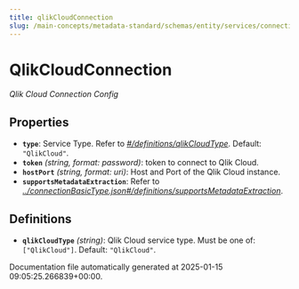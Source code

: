 ```yaml
---
title: qlikCloudConnection
slug: /main-concepts/metadata-standard/schemas/entity/services/connections/dashboard/qlikcloudconnection
---
```


# QlikCloudConnection

*Qlik Cloud Connection Config*

## Properties

- **`type`**: Service Type. Refer to *[#/definitions/qlikCloudType](#definitions/qlikCloudType)*. Default: `"QlikCloud"`.
- **`token`** *(string, format: password)*: token to connect to Qlik Cloud.
- **`hostPort`** *(string, format: uri)*: Host and Port of the Qlik Cloud instance.
- **`supportsMetadataExtraction`**: Refer to *[../connectionBasicType.json#/definitions/supportsMetadataExtraction](#/connectionBasicType.json#/definitions/supportsMetadataExtraction)*.
## Definitions

- **`qlikCloudType`** *(string)*: Qlik Cloud service type. Must be one of: `["QlikCloud"]`. Default: `"QlikCloud"`.


Documentation file automatically generated at 2025-01-15 09:05:25.266839+00:00.
